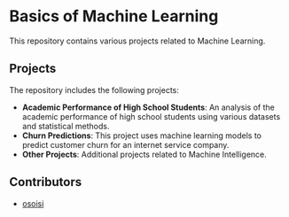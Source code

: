 # Basics of Machine Learning
This repository contains various projects related to Machine Learning.

## Projects
The repository includes the following projects:
- **Academic Performance of High School Students**: An analysis of the academic performance of high school students using various datasets and statistical methods.
- **Churn Predictions**: This project uses machine learning models to predict customer churn for an internet service company.
- **Other Projects**: Additional projects related to Machine Intelligence.

## Contributors
- [osoisi](https://www.twitter.com/osoisi)


